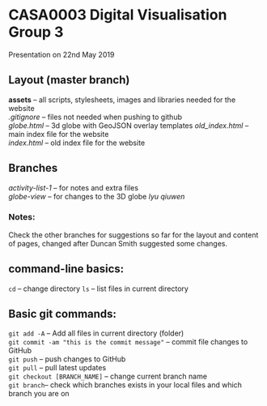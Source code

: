 # CASA0003 Digital Visualisation Group 3

Presentation on 22nd May 2019

## Layout (master branch)
**assets** – all scripts, stylesheets, images and libraries needed for the website  
*.gitignore* – files not needed when pushing to github    
*globe.html* – 3d globe with GeoJSON overlay templates
*old_index.html* – main index file for the website       
*index.html* – old index file for the website

## Branches
*activity-list-1* – for notes and extra files  
*globe-view* – for changes to the 3D globe
*lyu*
*qiuwen*   

### Notes:
Check the other branches for suggestions so far
for the layout and content of pages, changed after
Duncan Smith suggested some changes.

## command-line basics:
`cd` – change directory
`ls` – list files in current directory
## Basic git commands:
`git add -A` – Add all files in current directory (folder)   
`git commit -am "this is the commit message"` – commit file changes to GitHub   
`git push` – push changes to GitHub   
`git pull` – pull latest updates   
`git checkout [BRANCH_NAME]` – change current branch name   
`git branch`– check which branches exists in your local files and which branch you are on   
